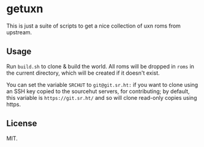 # getuxn

This is just a suite of scripts to get a nice collection of uxn roms from
upstream.

## Usage

Run `build.sh` to clone & build the world. All roms will be dropped in `roms` in
the current directory, which will be created if it doesn't exist.

You can set the variable `SRCHUT` to `git@git.sr.ht:` if you want to clone using
an SSH key copied to the sourcehut servers, for contributing; by default, this
variable is `https://git.sr.ht/` and so will clone read-only copies using https.

## License

MIT.
